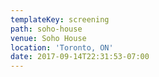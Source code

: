 ```yaml
---
templateKey: screening
path: soho-house
venue: Soho House
location: 'Toronto, ON'
date: 2017-09-14T22:31:53-07:00
---
```


